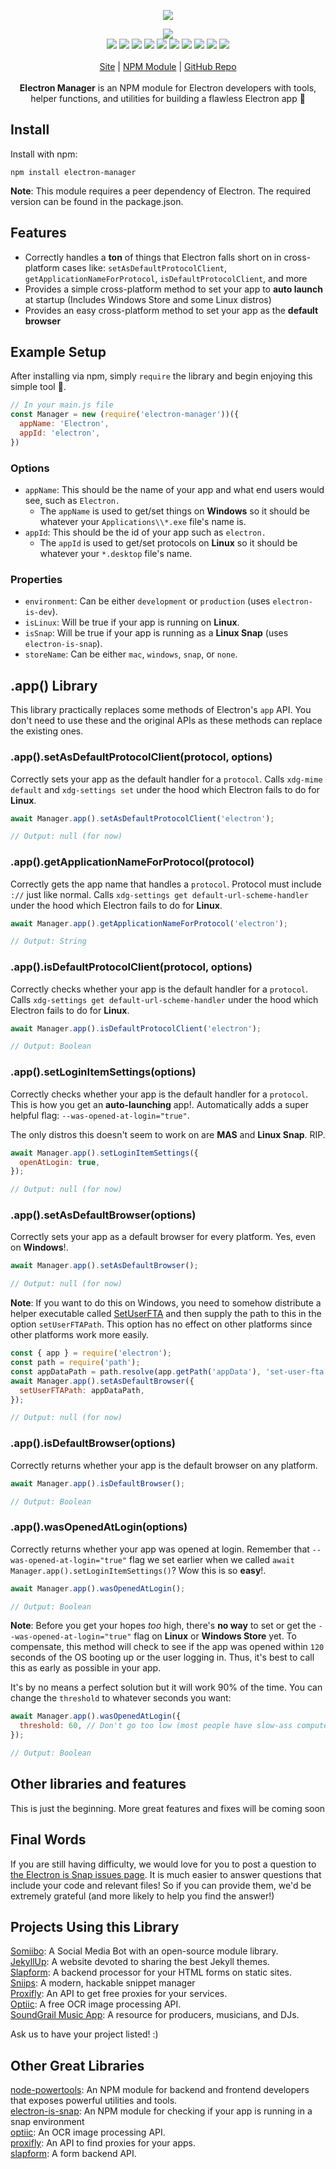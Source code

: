 <p align="center">
  <a href="https://cdn.itwcreativeworks.com/assets/itw-creative-works/images/logo/itw-creative-works-brandmark-black-x.svg">
    <img src="https://cdn.itwcreativeworks.com/assets/itw-creative-works/images/logo/itw-creative-works-brandmark-black-x.svg">
  </a>
</p>

<p align="center">
  <img src="https://img.shields.io/github/package-json/v/itw-creative-works/electron-manager.svg">
  <br>
  <img src="https://img.shields.io/david/itw-creative-works/electron-manager.svg">
  <img src="https://img.shields.io/david/dev/itw-creative-works/electron-manager.svg">
  <img src="https://img.shields.io/bundlephobia/min/electron-manager.svg">
  <img src="https://img.shields.io/codeclimate/maintainability-percentage/itw-creative-works/electron-manager.svg">
  <img src="https://img.shields.io/npm/dm/electron-manager.svg">
  <img src="https://img.shields.io/node/v/electron-manager.svg">
  <img src="https://img.shields.io/website/https/itwcreativeworks.com.svg">
  <img src="https://img.shields.io/github/license/itw-creative-works/electron-manager.svg">
  <img src="https://img.shields.io/github/contributors/itw-creative-works/electron-manager.svg">
  <img src="https://img.shields.io/github/last-commit/itw-creative-works/electron-manager.svg">
  <br>
  <br>
  <a href="https://itwcreativeworks.com">Site</a> | <a href="https://www.npmjs.com/package/electron-manager">NPM Module</a> | <a href="https://github.com/itw-creative-works/electron-manager">GitHub Repo</a>
  <br>
  <br>
  <strong>Electron Manager</strong> is an NPM module for Electron developers with tools, helper functions, and utilities for building a flawless Electron app 🚀
</p>

## Install
Install with npm:
```shell
npm install electron-manager
```
**Note**: This module requires a peer dependency of Electron. The required version can be found in the package.json.

## Features
* Correctly handles a **ton** of things that Electron falls short on in cross-platform cases like: `setAsDefaultProtocolClient`, `getApplicationNameForProtocol`, `isDefaultProtocolClient`, and more
* Provides a simple cross-platform method to set your app to **auto launch** at startup (Includes Windows Store and some Linux distros)
* Provides an easy cross-platform method to set your app as the **default browser**

## Example Setup
After installing via npm, simply `require` the library and begin enjoying this simple tool 🧰.
```js
// In your main.js file
const Manager = new (require('electron-manager'))({
  appName: 'Electron',
  appId: 'electron',
})
```
### Options
  * `appName`: This should be the name of your app and what end users would see, such as `Electron.`
    * The `appName` is used to get/set things on **Windows** so it should be whatever your `Applications\\*.exe` file's name is.
  * `appId`: This should be the id of your app such as `electron.`
    * The `appId` is used to get/set protocols on **Linux** so it should be whatever your `*.desktop` file's name.

### Properties
  * `environment`: Can be either `development` or `production` (uses `electron-is-dev`).
  * `isLinux`: Will be true if your app is running on **Linux**.
  * `isSnap`: Will be true if your app is running as a **Linux Snap** (uses `electron-is-snap`).
  * `storeName`: Can be either `mac`, `windows`, `snap`, or `none`.

## .app() Library
This library practically replaces some methods of Electron's `app` API. You don't need to use these and the original APIs as these methods can replace the existing ones.

### .app().setAsDefaultProtocolClient(protocol, options)
Correctly sets your app as the default handler for a `protocol`. Calls `xdg-mime default` and `xdg-settings set` under the hood which Electron fails to do for **Linux**.
```js
await Manager.app().setAsDefaultProtocolClient('electron');

// Output: null (for now)
```

### .app().getApplicationNameForProtocol(protocol)
Correctly gets the app name that handles a `protocol`. Protocol must include `://` just like normal. Calls `xdg-settings get default-url-scheme-handler` under the hood which Electron fails to do for **Linux**.
```js
await Manager.app().getApplicationNameForProtocol('electron');

// Output: String
```

### .app().isDefaultProtocolClient(protocol, options)
Correctly checks whether your app is the default handler for a `protocol`. Calls `xdg-settings get default-url-scheme-handler` under the hood which Electron fails to do for **Linux**.
```js
await Manager.app().isDefaultProtocolClient('electron');

// Output: Boolean
```

### .app().setLoginItemSettings(options)
Correctly checks whether your app is the default handler for a `protocol`. This is how you get an **auto-launching** app!. Automatically adds a super helpful flag: `--was-opened-at-login="true"`.

The only distros this doesn't seem to work on are **MAS** and **Linux Snap**. RIP.
```js
await Manager.app().setLoginItemSettings({
  openAtLogin: true,
});

// Output: null (for now)
```

### .app().setAsDefaultBrowser(options)
Correctly sets your app as a default browser for every platform. Yes, even on **Windows**!.
```js
await Manager.app().setAsDefaultBrowser();

// Output: null (for now)
```

**Note**: If you want to do this on Windows, you need to somehow distribute a helper executable called [SetUserFTA](http://kolbi.cz/blog/2017/10/25/setuserfta-userchoice-hash-defeated-set-file-type-associations-per-user/) and then supply the path to this in the option `setUserFTAPath`. This option has no effect on other platforms since other platforms work more easily.

```js
const { app } = require('electron');
const path = require('path');
const appDataPath = path.resolve(app.getPath('appData'), 'set-user-fta.exe')
await Manager.app().setAsDefaultBrowser({
  setUserFTAPath: appDataPath,
});

// Output: null (for now)
```

### .app().isDefaultBrowser(options)
Correctly returns whether your app is the default browser on any platform.
```js
await Manager.app().isDefaultBrowser();

// Output: Boolean
```

### .app().wasOpenedAtLogin(options)
Correctly returns whether your app was opened at login. Remember that `--was-opened-at-login="true"` flag we set earlier when we called `await Manager.app().setLoginItemSettings()`? Wow this is so **easy**!.
```js
await Manager.app().wasOpenedAtLogin();

// Output: Boolean
```

**Note**: Before you get your hopes *too* high, there's **no way** to set or get the `--was-opened-at-login="true"` flag on **Linux** or **Windows Store** yet. To compensate, this method will check to see if the app was opened within `120` seconds of the OS booting up or the user logging in. Thus, it's best to call this as early as possible in your app.

It's by no means a perfect solution but it will work 90% of the time. You can change the `threshold` to whatever seconds you want:

```js
await Manager.app().wasOpenedAtLogin({
  threshold: 60, // Don't go too low (most people have slow-ass computers)
});

// Output: Boolean
```

## Other libraries and features
This is just the beginning. More great features and fixes will be coming soon

## Final Words
If you are still having difficulty, we would love for you to post a question to [the Electron is Snap issues page](https://github.com/itw-creative-works/electron-manager/issues). It is much easier to answer questions that include your code and relevant files! So if you can provide them, we'd be extremely grateful (and more likely to help you find the answer!)

## Projects Using this Library
[Somiibo](https://somiibo.com/): A Social Media Bot with an open-source module library. <br>
[JekyllUp](https://jekyllup.com/): A website devoted to sharing the best Jekyll themes. <br>
[Slapform](https://slapform.com/): A backend processor for your HTML forms on static sites. <br>
[Sniips](https://sniips.com/): A modern, hackable snippet manager <br>
[Proxifly](https://proxifly.com/): An API to get free proxies for your services. <br>
[Optiic](https://optiic.dev/): A free OCR image processing API. <br>
[SoundGrail Music App](https://app.soundgrail.com/): A resource for producers, musicians, and DJs. <br>

Ask us to have your project listed! :)

## Other Great Libraries
[node-powertools](https://www.npmjs.com/package/node-powertools): An NPM module for backend and frontend developers that exposes powerful utilities and tools. <br>
[electron-is-snap](https://www.npmjs.com/package/electron-is-snap): An NPM module for checking if your app is running in a snap environment <br>
[optiic](https://www.npmjs.com/package/optiic): An OCR image processing API. <br>
[proxifly](https://www.npmjs.com/package/proxifly): An API to find proxies for your apps. <br>
[slapform](https://www.npmjs.com/package/slapform): A form backend API. <br>
